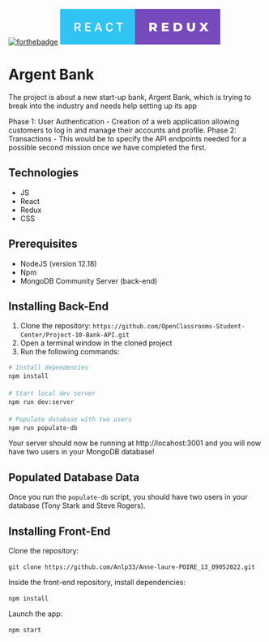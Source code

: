  
 
 [![forthebadge](https://forthebadge.com/images/badges/made-with-javascript.svg)](https://forthebadge.com) 
 ![This is an image](./react-redux.svg)
 
# Argent Bank

The project is about a new start-up bank, Argent Bank, which is trying to break into the industry and needs help setting up its app

Phase 1: User Authentication - Creation of a web application allowing customers to log in and manage their accounts and profile.
Phase 2: Transactions - This would be to specify the API endpoints needed for a possible second mission once we have completed the first.

## Technologies
- JS
- React
- Redux
- CSS 

## Prerequisites

- NodeJS (version 12.18)
- Npm
- MongoDB Community Server (back-end)
 
## Installing Back-End

1. Clone the repository:
`https://github.com/OpenClassrooms-Student-Center/Project-10-Bank-API.git`
2. Open a terminal window in the cloned project
3. Run the following commands:

```bash
# Install dependencies
npm install

# Start local dev server
npm run dev:server

# Populate database with two users
npm run populate-db
```

Your server should now be running at http://locahost:3001 and you will now have two users in your MongoDB database!

## Populated Database Data

Once you run the `populate-db` script, you should have two users in your database (Tony Stark and Steve Rogers).

## Installing Front-End

Clone the repository:

`git clone https://github.com/Anlp33/Anne-laure-POIRE_13_09052022.git`

Inside the front-end repository, install dependencies:

`npm install`

Launch the app:

`npm start`
